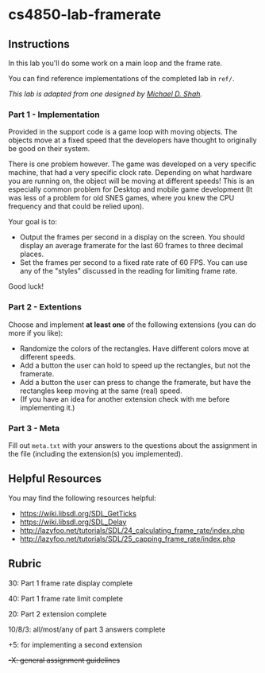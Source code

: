 # cs4850-lab-framerate

## Instructions

In this lab you'll do some work on a main loop and the frame rate.

You can find reference implementations of the completed lab in `ref/`.

*This lab is adapted from one designed by [Michael D. Shah](http://www.mshah.io).*



### Part 1 - Implementation

Provided in the support code is a game loop with moving objects. The objects move at a fixed speed that the developers have thought to originally be good on their system.

There is one problem however. The game was developed on a very specific machine, that had a very specific clock rate. Depending on what hardware you are running on, the object will be moving at different speeds! This is an especially common problem for Desktop and mobile game development (It was less of a problem for old SNES games, where you knew the CPU frequency and that could be relied upon).

Your goal is to:
* Output the frames per second in a display on the screen. You should display an average framerate for the last 60 frames to three decimal places.
* Set the frames per second to a fixed rate rate of 60 FPS.  You can use any of the "styles" discussed in the reading for limiting frame rate.

Good luck!



### Part 2 - Extentions

Choose and implement **at least one** of the following extensions (you can do more if you like):
* Randomize the colors of the rectangles. Have different colors move at different speeds.
* Add a button the user can hold to speed up the rectangles, but not the framerate.
* Add a button the user can press to change the framerate, but have the rectangles keep moving at the same (real) speed.
* (If you have an idea for another extension check with me before implementing it.)



### Part 3 - Meta

Fill out `meta.txt` with your answers to the questions about the assignment in the file (including the extension(s) you implemented).



## Helpful Resources

You may find the following resources helpful:
* https://wiki.libsdl.org/SDL_GetTicks
* https://wiki.libsdl.org/SDL_Delay
* http://lazyfoo.net/tutorials/SDL/24_calculating_frame_rate/index.php
* http://lazyfoo.net/tutorials/SDL/25_capping_frame_rate/index.php



## Rubric

30: Part 1 frame rate display complete

40: Part 1 frame rate limit complete

20: Part 2 extension complete

10/8/3: all/most/any of part 3 answers complete

+5: for implementing a second extension

~~-X: general assignment guidelines~~
